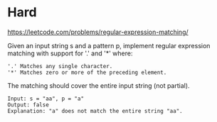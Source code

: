 # Hard

https://leetcode.com/problems/regular-expression-matching/

Given an input string s and a pattern p, implement regular expression matching with support for '.' and '*' where:

    '.' Matches any single character.
    '*' Matches zero or more of the preceding element.

The matching should cover the entire input string (not partial).

```
Input: s = "aa", p = "a"
Output: false
Explanation: "a" does not match the entire string "aa".
```
